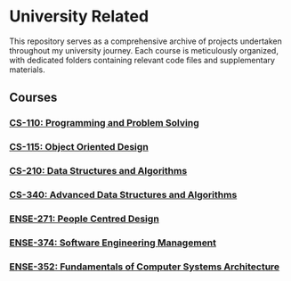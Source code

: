 # University Related

This repository serves as a comprehensive archive of projects undertaken throughout my university journey. Each course is meticulously organized, with dedicated folders containing relevant code files and supplementary materials.

## Courses

### [CS-110: Programming and Problem Solving](https://github.com/muhammadt1/University-Related/tree/main/CS110%20-%20Programming%20and%20Problem%20Solving)

### [CS-115: Object Oriented Design](https://github.com/muhammadt1/University-Related/tree/main/CS115%20-%20Object%20Oriented%20Design)

### [CS-210: Data Structures and Algorithms](https://github.com/muhammadt1/University-Related/tree/main/CS210%20-%20Data%20Structures%20and%20Algorithms)

### [CS-340: Advanced Data Structures and Algorithms](https://github.com/muhammadt1/University-Related/tree/main/CS340%20-%20Advanced%20Data%20Structures%20and%20Algorithm%20Design)

### [ENSE-271: People Centred Design](https://github.com/muhammadt1/University-Related/tree/main/ENSE271%20-%20People%20Centred%20Design)

### [ENSE-374: Software Engineering Management](https://github.com/muhammadt1/University-Related/tree/main/ENSE374%20-%20Software%20Engineering%20Management)

### [ENSE-352: Fundamentals of Computer Systems Architecture](https://github.com/muhammadt1/University-Related/tree/main/ENSE%20352%20-%20Fundamentals%20of%20Computer%20Systems%20Architectures)


